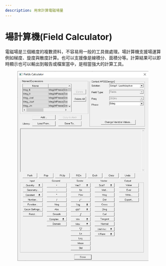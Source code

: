 ```yaml
---
description: 用來計算電磁場量
---
```


# 場計算機(Field Calculator)

電磁場是三個維度的複數資料，不容易用一般的工具做處理。場計算機支援場運算例如梯度、旋度與散度計算。也可以支援像是線積分、面積分等。計算結果可以即時顯示也可以輸出到報告或檔案當中，是相當強大的計算工具。

<figure><img src="../.gitbook/assets/image (3) (4).png" alt=""><figcaption></figcaption></figure>
